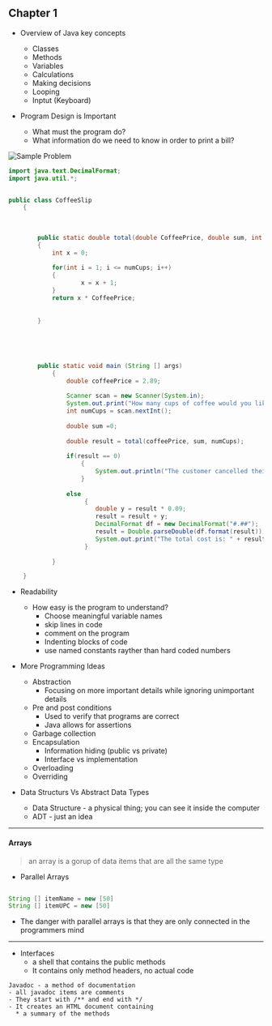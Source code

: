 ## Chapter 1

* Overview of Java key concepts
   * Classes
   * Methods
   * Variables
   * Calculations
   * Making decisions
   * Looping
   * Inptut (Keyboard)
   
* Program Design is Important
  * What must the program do?
  * What information do we need to know in order to print a bill?


![Sample Problem](https://raw.githubusercontent.com/RamziCarter/DataStructures1/main/Screenshot%202023-01-23%20163501.png)

```java
import java.text.DecimalFormat;
import java.util.*;


public class CoffeeSlip 
	{
	
	
	
		public static double total(double CoffeePrice, double sum, int numCups)
		{
			int x = 0;
			
			for(int i = 1; i <= numCups; i++)
			{
					x = x + 1;	
			}
			return x * CoffeePrice;
			
			
		}
		
		
		
		
		
		public static void main (String [] args)
			{
				double coffeePrice = 2.89;
				
				Scanner scan = new Scanner(System.in);
				System.out.print("How many cups of coffee would you like to purchase? ");
				int numCups = scan.nextInt();
				
				double sum =0;
				
				double result = total(coffeePrice, sum, numCups);
				
				if(result == 0)
					{
						System.out.println("The customer cancelled their order");
					}
				
				else 
					 {	
						double y = result * 0.09;
						result = result + y;
						DecimalFormat df = new DecimalFormat("#.##");
						result = Double.parseDouble(df.format(result));
						System.out.print("The total cost is: " + result);
					 }
				
			}

	}

```

* Readability
  * How easy is the program to understand?
    * Choose meaningful variable names
    * skip lines in code
    * comment on the program
    * Indenting blocks of code
    * use named constants rayther than hard coded numbers


* More Programming Ideas
  * Abstraction 
    * Focusing on more important details while ignoring unimportant details
  * Pre and post conditions
    * Used to verify that programs are correct
    * Java allows for assertions
  * Garbage collection
  * Encapsulation
    * Information hiding (public vs private)
    * Interface vs implementation
  * Overloading
  * Overriding

* Data Structurs Vs Abstract Data Types
  * Data Structure - a physical thing; you can see it inside the computer
  * ADT - just an idea 

---

#### Arrays

> an array is a gorup of data items that are all the same type

* Parallel Arrays

```java

String [] itemName = new [50]
String [] itemUPC = new [50]

```
* The danger with parallel arrays is that they are only connected in the programmers mind

---

* Interfaces
  * a shell that contains the public methods
  * It contains only method headers, no actual code
``` 
Javadoc - a method of documentation
- all javadoc items are comments
- They start with /** and end with */
- It creates an HTML document containing 
  * a summary of the methods
  
  ```
  
  
  
